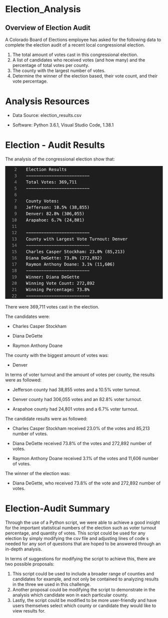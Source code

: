 # Election_Analysis

## Overview of Election Audit

A Colorado Board of Elections employee has asked for the following data to complete the election audit of a recent local congressional election.

1. The total amount of votes cast in this congressional election.
2. A list of candidates who received votes (and how many) and the percentage of total votes per county.
3. The county with the largest number of votes.
4. Determine the winner of the election based, their vote count, and their vote percentage.

# Analysis Resources 

- Data Source: election_results.csv

- Software: Python 3.6.1, Visual Studio Code, 1.38.1

# Election - Audit Results

The analysis of the congressional election show that:

![](Resources/electionresults.png)

There were 369,711 votes cast in the election.

The candidates were:

  * Charles Casper Stockham 
  
  * Diana DeGette
  
  * Raymon Anthony Doane

The county with the biggest amount of votes was: 

  - Denver 

In terms of voter turnout and the amount of votes per county, the results were as followed:

  - Jefferson county had 38,855 votes and a 10.5% voter turnout.

  - Denver county had 306,055 votes and an 82.8% voter turnout.

  - Arapahoe county had 24,801 votes and a 6.7% voter turnout.

The candidate results were as followed:

  - Charles Casper Stockham received 23.0% of the votes and 85,213 number of votes.
  
  - Diana DeGette received 73.8% of the votes and 272,892 number of votes.
  
  - Raymon Anthony Doane received 3.1% of the votes and 11,606 number of votes.
  
The winner of the election was:
  - Diana DeGette, who received 73.8% of the vote and 272,892 number of votes.
  
# Election-Audit Summary  
 Through the use of a Python script, we were able to achieve a good insight for the important statistical numbers of the election such as voter turnout percentage, and quantity of votes. This script could be used for any election by simply modifying the csv file and adjusting lines of code s needed for any sort of questions that are hoped to be answered through an in-depth analysis. 
 
 In terms of suggestions for modifying the script to achieve this, there are two possible proposals:
 1. This script could be used to include a broader range of counties and candidates for example, and not only be contained to analyzing results in the three we used in this challenge.
 2. Another proposal could be modifying the script to demonstrate in the analysis which candidate won in each particular county. 
 3. Lastly, the script could be modified to be more user-friendly and have users themselves select which county or candidate they would like to view results for. 
  
  
